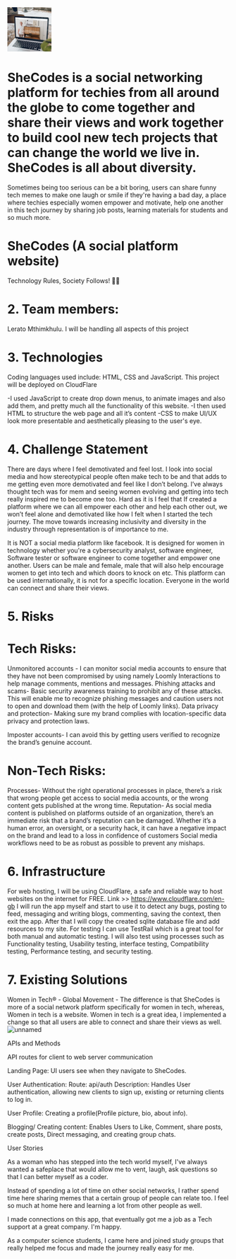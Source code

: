 <img src="images/shortcut-1.png">


# SheCodes is a social networking platform for techies from all around the globe to come together and share their views and work together to build cool new tech projects that can change the world we live in. SheCodes is all about diversity.
Sometimes being too serious can be a bit boring, users can share funny tech memes to make one laugh or smile if they're having a bad day, a place where techies especially women empower and motivate, help one another in this tech journey by sharing job posts, learning materials for students and so much more.

 # SheCodes (A social platform website)
Technology Rules, Society Follows! 🧑‍💻

# 2. Team members:
Lerato Mthimkhulu.
I will be handling all aspects of this project

# 3. Technologies
Coding languages used include:  HTML, CSS and JavaScript.
This project will be deployed on CloudFlare

-I used JavaScript to create drop down menus, to animate images and also add them,  and pretty much all the functionality of this website.
-I then used HTML to structure the web page and all it’s content
-CSS to make UI/UX look more presentable and aesthetically pleasing to the user's eye.

# 4. Challenge Statement
There are days where I feel demotivated and feel lost. I look into social media and how stereotypical people often make tech to be and that adds to me getting even more demotivated and feel like I don’t belong. I’ve always thought tech was for mem and seeing women evolving and getting into tech really inspired me to become one too. Hard as it is I feel that If  created a platform where we can all empower each other and help each other out, we won’t feel alone and demotivated like how I felt when I started the tech journey. The move towards increasing inclusivity and diversity in the industry through representation is of importance to me.

It is NOT  a social media platform like facebook. It is designed for women in technology whether you're a cybersecurity analyst, software engineer, Software tester or software engineer to come together and empower one another. Users can be male and female, male that will also help encourage women to get into tech and which doors to knock on etc. This platform can  be used internationally, it is not for a specific location. Everyone in the world can connect and share their views.

# 5. Risks

# Tech Risks:
Unmonitored accounts - I can monitor social media accounts to ensure that they have not been compromised by using namely Loomly Interactions to help manage comments, mentions and messages.
Phishing attacks and scams-  Basic security awareness training to prohibit any of these attacks. This will enable me to recognize phishing messages and caution users not to open and download them (with the help of Loomly links).
Data privacy  and protection-  Making sure my brand complies with location-specific data privacy and protection laws.

Imposter accounts-  I can avoid this by getting users verified to recognize the brand’s genuine account.


# Non-Tech Risks:
Processes- Without the right operational processes in place, there’s a risk that wrong people get access to social media accounts, or the wrong content gets published at the wrong time.
Reputation- As social media content is published on platforms outside of an organization, there’s an immediate risk that a brand’s reputation can be damaged. Whether it’s a human error, an oversight, or a security hack, it can have a negative impact on the brand and lead to a loss in confidence of customers Social media workflows need to be as robust as possible to prevent any mishaps.

# 6. Infrastructure
For web hosting, I will be using CloudFlare, a safe and reliable  way  to host websites on the internet for FREE.
      Link >> https://www.cloudflare.com/en-gb
I will  run the app myself and start to use it to detect any bugs, posting to feed, messaging and writing blogs, commenting, saving the context, then exit the app. After that I will copy the created sqlite database file and add resources to my site. 
For testing I can use TestRail which is a great tool for both manual and automatic testing.
I will  also test using processes such as Functionality testing, Usability testing, interface testing, Compatibility testing, Performance testing, and security testing.

# 7. Existing Solutions
Women in Tech® - Global Movement -  The difference is that SheCodes is more of a social network platform specifically for women in tech, whereas, Women in tech is a website.
Women in tech is a great idea, I implemented a change so that all users are able to connect and share their views as well.
![unnamed](https://github.com/Lerato-Lee/SheCodes/assets/111055500/c0bc4a5a-37ae-4335-b305-1a1415383567)

APIs and Methods

API routes for client to web server communication

Landing Page: UI users see when they navigate to SheCodes.

User Authentication:
Route: api/auth
         Description: Handles User authentication, allowing new clients to   sign up, existing or returning clients to log in.

User Profile:
Creating a profile(Profile picture, bio, about info).

Blogging/ Creating content:
Enables Users to Like, Comment, share posts, create posts, Direct messaging, and creating group chats.




User Stories

As a woman who has stepped into the tech world myself, I've always wanted a safeplace that would allow me to vent, laugh, ask questions so that I can better myself as a coder.

Instead of spending a lot of time on other social networks, I rather spend time here sharing memes that a certain group of people can relate too. I feel so much at home here and learning a lot from other people as well.

I made connections on this app, that eventually got me a job as a Tech support at a great company. I'm happy.

As a computer science students, I came here and joined study groups that really helped me focus and made the journey really easy for me.
